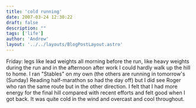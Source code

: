 ```yaml
---
title: 'cold running'
date: 2007-03-24 12:30:22
draft: false
description: ""
tags: ['life']
author: 'Andrew'
layout: '../../layouts/BlogPostLayout.astro'
---
```


Friday: legs like lead weights all morning before the run, like heavy weights during the run and in the afternoon after work I could hardly walk up the hill to home. I ran "Stables" on my own (the others are running in tomorrow's (Sunday) Reading half-marathon so had the day off) but I did see Roger who ran the same route but in the other direction. I felt that I had more energy for the final hill compared with recent efforts and felt good when I got back. It was quite cold in the wind and overcast and cool throughout.
